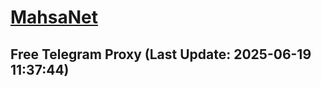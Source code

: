 
# [MahsaNet](https://t.me/mahsa_net)
## Free Telegram Proxy (Last Update: 2025-06-19 11:37:44)

    